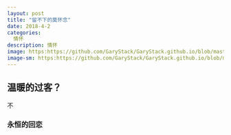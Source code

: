 ```yaml
---
layout: post
title: "留不下的莫怀念"
date: 2018-4-2
categories:
  情怀
description: 情怀
image: https:https://github.com/GaryStack/GaryStack.github.io/blob/master/background/%E6%98%9F%E7%A9%BA/timg.jpg?raw=true
image-sm: https:https://github.com/GaryStack/GaryStack.github.io/blob/master/background/%E6%98%9F%E7%A9%BA/timg.jpg?raw=true
---
```


## 温暖的过客？

 不

### 永恒的回恋
